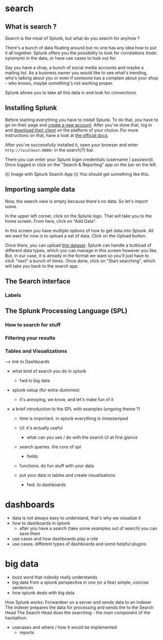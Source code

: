 # search

## What is search ?

Search is the meat of Splunk, but what do you search for anyhow ?

There's a bunch of data floating around but no one has any idea how to put it all together. Splunk offers you the possibility to look for correlations (todo: synonym) in the data, or have use cases to look out for.

Say you have a shop, a bunch of social media accounts and maybe a mailing list. As a business owner you would like to see what's trending, who's talking about you or even if someone has a complain about your shop - who knows, maybe something's not working proper.

Splunk allows you to take all this data in and look for connections.

## Installing Splunk

Before starting everything you have to install Splunk. To do that, you have to go on their page and [create a new account](https://www.splunk.com/page/sign_up?redirecturl=https://ilieploscaru.xyz). After you've done that, log in and [download their client](https://www.splunk.com/en_us/download/splunk-enterprise.html) on the platform of your choice. For more instructions on that, have a look at [the official docs](https://docs.splunk.com/Documentation/Splunk/7.2.6/Installation/Chooseyourplatform). 

After you've successfully installed it, open your browser and enter  `http://localhost:8000/` in the search(?) bar.

There you can enter your Splunk login credentials (username | password). Once logged in click on the "Search & Reporting" app on the bar on the left.

 ((( Image with Splunk Search App ))) You should get something like this.

## Importing sample data

Now, the search view is empty because there's no data. So let's import some.

In the upper left corner, click on the Splunk logo. That will take you to the home screen. From here, click on "Add Data".

In this screen you have multiple options of how to get data into Splunk. All we want for now is to upload a set of data. Click on the Upload button. 

Once there, you can upload [this dataset](#). Splunk can handle a buttload of different data types, which you can manage in this screen however you like. But, in our case, it is already in the format we want so you'll just have to click "next" a bunch of times. Once done, click on "Start searching", which will take you back to the search app. 

## The Search interface



### Labels

## The Splunk Processing Language (SPL)

### How to search for stuff

### Filtering your results

### Tables and Visualizations

--> link to Dashboards







[^0]: in Splunk it is called "machine data", because it refers to data that is created by machines. 



- what kind of search you do in splunk
  - fwd to big data

- splunk setup (for extra-dummies)
  - it's annoying, we know, and let's make fun of it

- a brief introduction to the SPL with examples (ongoing theme ?)
  - time is important. in splunk everything is timestamped

  - UI: it's actually useful
    - what can you see / do with the search UI at first glance

  - search queries. the core of spl
    - fields

  - functions. do fun stuff with your data
  - put your data in tables and create visualisations
    - fwd. to dashboards

# dashboards

- data is not always easy to understand, that's why we visualize it
- how to dashboards in splunk
  - after you have a search (take some examples out of search) you can save them
- use cases and how dashboards play a role
- use cases. different types of dashboards and some helpful plugins

# big data

- buzz word that nobody really understands
- big data from a splunk perspective in one (or a few) simple, concise sentences
- how splunk deals with big data

How Splunk works:
Forwardeer on a server and sends data to an Indexer
The indexer prepares the data for processing and sends the to the Search Head
The Search Head does the searching - the main component of the hackathon.

- usecases and where / how it would be implemented
  - reports

